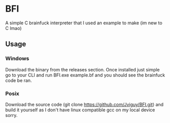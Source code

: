 # BFI
A simple C brainfuck interpreter that I used an example to make (im new to C lmao)
## Usage
### Windows
Download the binary from the releases section. Once installed just simple go to your CLI and run BFI.exe example.bf and you should see the brainfuck code be ran.
### Posix
Download the source code (git clone https://github.com/Jviguy/BFI.git) and build it yourself as I don't have linux compatible gcc on my local device sorry.
